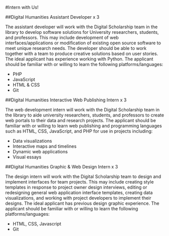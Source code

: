 #Intern with Us!

##Digital Humanities Assistant Developer x 3

The assistant developer will work with the Digital Scholarship team in the library to develop software solutions for University researchers, students, and professors. This may include development of web interfaces/applications or modification of existing open source software to meet unique research needs. The developer should be able to work together with a team to produce creative solutions based on user stories. The ideal applicant has experience working with Python. The applicant should be familiar with or willing to learn the following platforms/languages:
- PHP
- JavaScript
- HTML & CSS
- Git

##Digital Humanities Interactive Web Publishing Intern x 3

The web development intern will work with the Digital Scholarship team in the library to aide university researchers, students, and professors to create web portals to their data and research projects. The applicant should be familiar with or willing to learn web publishing and programming languages such as HTML, CSS, JavaScript, and PHP for use in projects including:
- Data visualizations
- Interactive maps and timelines
- Dynamic web applications
- Visual essays

##Digital Humanities Graphic & Web Design Intern x 3

The design intern will work with the Digital Scholarship team to design and implement interfaces for team projects. This may include creating style templates in response to project owner design interviews, editing or redesigning general web application interface templates, creating data visualizations, and working with project developers to implement their designs. The ideal applicant has previous design graphic experience. The applicant should be familiar with or willing to learn the following platforms/languages:
- HTML, CSS, Javascript
- Git

